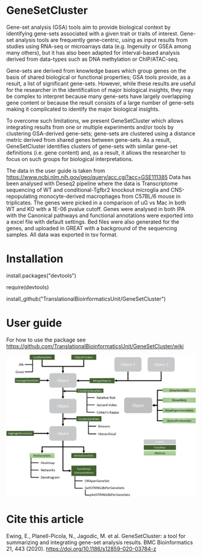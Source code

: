 # GeneSetCluster

Gene-set analysis (GSA) tools aim to provide biological context by identifying gene-sets associated with a given trait or traits of interest. Gene-set analysis tools are frequently gene-centric, using as input results from studies using RNA-seq or microarrays data (e.g. Ingenuity or GSEA among many others), but it has also been adapted for interval-based analysis derived from data-types such as DNA methylation or ChIP/ATAC-seq. 

Gene-sets are derived from knowledge bases which group genes on the basis of shared biological or functional properties; GSA tools provide, as a result, a list of significant gene-sets. However, while these results are useful for the researcher in the identification of major biological insights, they may be complex to interpret because many gene-sets have largely overlapping gene content or because the result consists of a large number of gene-sets making it complicated to identify the major biological insights. 

To overcome such limitations, we present GeneSetCluster which allows integrating results from one or multiple experiments and/or tools by clustering GSA-derived gene-sets; gene-sets are clustered using a distance metric derived from shared genes between gene-sets. As a result, GeneSetCluster identifies clusters of gene-sets with similar gene-set definitions (i.e. gene content) and, as a result, it allows the researcher to focus on such groups for biological interpretations.

The data in the user guide is taken from https://www.ncbi.nlm.nih.gov/geo/query/acc.cgi?acc=GSE111385 Data has been analysed with Deseq2 pipeline where the data is Transcriptome sequencing of WT and conditional-Tgfbr2 knockout microglia and CNS-repopulating monocyte-derived macrophages from C57BL/6 mouse in triplicates. The genes were picked in a comparison of uG vs Mac in both WT and KO with a 1E-06 pvalue cutoff. Genes were analysed in both IPA with the Canonical pathways and functional annotations were exported into a excel file with default settings. Bed files were also generated for the genes, and uploaded in GREAT with a background of the sequencing samples. All data was exported in tsv format.

# Installation


install.packages("devtools")

require(devtools)

install_github("TranslationalBioinformaticsUnit/GeneSetCluster")


# User guide
For how to use the package see https://github.com/TranslationalBioinformaticsUnit/GeneSetCluster/wiki

![Pipeline](https://github.com/TranslationalBioinformaticsUnit/GeneSetCluster/blob/master/fig/GeneSetCluster_Outline_revision.png)

# Cite this article

Ewing, E., Planell-Picola, N., Jagodic, M. et al. GeneSetCluster: a tool for summarizing and integrating gene-set analysis results. BMC Bioinformatics 21, 443 (2020). https://doi.org/10.1186/s12859-020-03784-z
